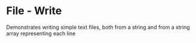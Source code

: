 ﻿# File - Write

Demonstrates writing simple text files, both from a string and from a string array representing each line
